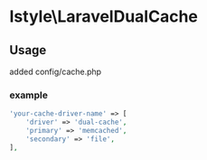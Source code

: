 # Istyle\LaravelDualCache

## Usage

added config/cache.php

### example

```php
'your-cache-driver-name' => [
    'driver' => 'dual-cache',
    'primary' => 'memcached',
    'secondary' => 'file',
],
```
